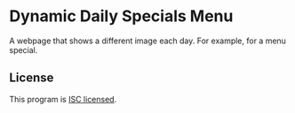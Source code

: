 # Dynamic Daily Specials Menu

A webpage that shows a different image each day. For example, for a menu special.

## License
This program is [ISC licensed](../LICENSE).

